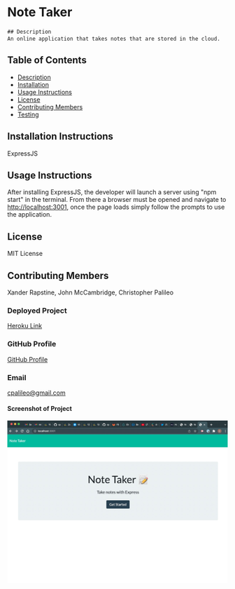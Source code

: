 # Note Taker

    ## Description
    An online application that takes notes that are stored in the cloud.

## Table of Contents

- [Description](#Description)
- [Installation](#Installation-Instructions)
- [Usage Instructions](#Usage-Instructions)
- [License](#License)
- [Contributing Members](#Contributing-Members)
- [Testing](#Testing)

## Installation Instructions

ExpressJS

## Usage Instructions

After installing ExpressJS, the developer will launch a server using "npm start" in the terminal. From there a browser must be opened and navigate to <http://localhost:3001>, once the page loads simply follow the prompts to use the application.

## License

MIT License

## Contributing Members

Xander Rapstine, John McCambridge, Christopher Palileo

### Deployed Project

[Heroku Link](https://mysterious-sands-51800.herokuapp.com/)

### GitHub Profile

[GitHub Profile](http://github.com/https://github.com/cpalileo)

### Email

cpalileo@gmail.com

#### Screenshot of Project

![screenshot of project](https://github.com/cpalileo/Note-Taker/blob/main/public/assets/images/NoteTakeScreen.jpg?raw=true)
